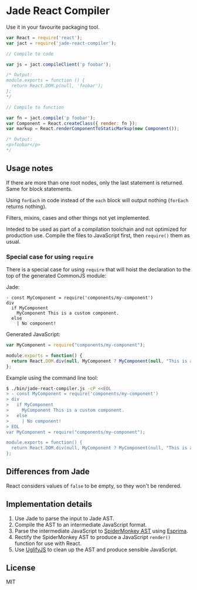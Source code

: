 # Jade React Compiler

Use it in your favourite packaging tool.

```js
var React = require('react');
var jact = require('jade-react-compiler');

// Compile to code

var js = jact.compileClient('p foobar');

/* Output:
module.exports = function () {
  return React.DOM.p(null, 'foobar');
};
*/

// Compile to function

var fn = jact.compile('p foobar');
var Component = React.createClass({ render: fn });
var markup = React.renderComponentToStaticMarkup(new Component());

/* Output:
<p>foobar</p>
*/
```


## Usage notes

If there are more than one root nodes, only the last statement is
returned. Same for block statements.

Using `forEach` in code instead of the `each` block will output
nothing (`forEach` returns nothing).

Filters, mixins, cases and other things not yet implemented.

Inteded to be used as part of a compilation toolchain and not
optimized for production use. Compile the files to JavaScript first,
then `require()` them as usual.


### Special case for using `require`

There is a special case for using `require` that will hoist the
declaration to the top of the generated CommonJS module:

Jade:
```jade
- const MyComponent = require('components/my-component')
div
  if MyComponent
    MyComponent This is a custom component.
  else
    | No component!
```

Generated JavaScript:
```js
var MyComponent = require("components/my-component");

module.exports = function() {
  return React.DOM.div(null, MyComponent ? MyComponent(null, "This is a custom component.") : "No component!");
};
```

Example using the command line tool:

```bash
$ ./bin/jade-react-compiler.js -cP <<EOL
> - const MyComponent = require('components/my-component')
> div
>   if MyComponent
>     MyComponent This is a custom component.
>   else
>     | No component!
> EOL
var MyComponent = require("components/my-component");

module.exports = function() {
  return React.DOM.div(null, MyComponent ? MyComponent(null, "This is a custom component.") : "No component!");
};
```


## Differences from Jade

React considers values of `false` to be empty, so they won't be
rendered.


## Implementation details

1.  Use Jade to parse the input to Jade AST.
2.  Compile the AST to an intermediate JavaScript format.
3.  Parse the intermediate JavaScript to
    [SpiderMonkey AST][spidermonkey_ast] using [Esprima][esprima].
4.  Rectify the SpiderMonkey AST to produce a JavaScript `render()`
    function for use with React.
5.  Use [UglifyJS][uglifyjs] to clean up the AST and produce sensible
    JavaScript.


## License

MIT

[esprima]: http://esprima.org
[spidermonkey_ast]: https://developer.mozilla.org/en-US/docs/Mozilla/Projects/SpiderMonkey/Parser_API
[uglifyjs]: http://lisperator.net/uglifyjs
